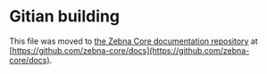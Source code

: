 Gitian building
================

This file was moved to [the Zebna Core documentation repository](https://github.com/zebna-core/docs/blob/master/gitian-building.md) at [https://github.com/zebna-core/docs](https://github.com/zebna-core/docs).
